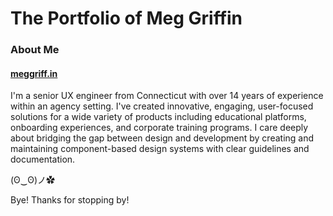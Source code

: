 # The Portfolio of Meg Griffin

### About Me

#### [meggriff.in](https://meggriff.in)

I'm a senior UX engineer from Connecticut with over 14 years of
experience within an agency setting. I've created innovative,
engaging, user-focused solutions for a wide variety of products
including educational platforms, onboarding experiences, and
corporate training programs. I care deeply about bridging the gap
between design and development by creating and maintaining
component-based design systems with clear guidelines and
documentation.

(ʘ‿ʘ)ノ✿

Bye! Thanks for stopping by!

